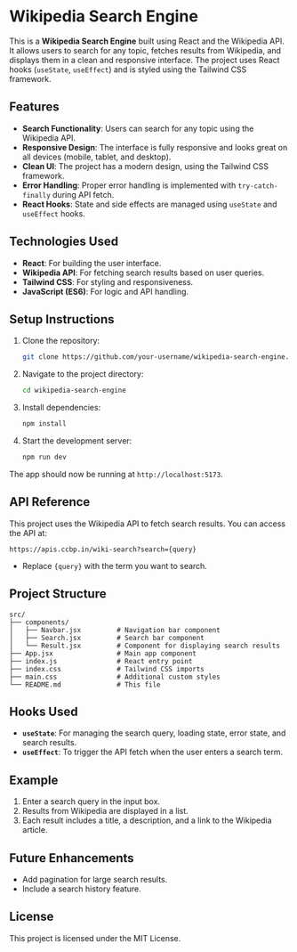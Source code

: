 # Wikipedia Search Engine

This is a **Wikipedia Search Engine** built using React and the Wikipedia API. It allows users to search for any topic, fetches results from Wikipedia, and displays them in a clean and responsive interface. The project uses React hooks (`useState`, `useEffect`) and is styled using the Tailwind CSS framework.

## Features

- **Search Functionality**: Users can search for any topic using the Wikipedia API.
- **Responsive Design**: The interface is fully responsive and looks great on all devices (mobile, tablet, and desktop).
- **Clean UI**: The project has a modern design, using the Tailwind CSS framework.
- **Error Handling**: Proper error handling is implemented with `try-catch-finally` during API fetch.
- **React Hooks**: State and side effects are managed using `useState` and `useEffect` hooks.

## Technologies Used

- **React**: For building the user interface.
- **Wikipedia API**: For fetching search results based on user queries.
- **Tailwind CSS**: For styling and responsiveness.
- **JavaScript (ES6)**: For logic and API handling.

## Setup Instructions

1. Clone the repository:
   ```bash
   git clone https://github.com/your-username/wikipedia-search-engine.git
   ```
2. Navigate to the project directory:
   ```bash
   cd wikipedia-search-engine
   ```
3. Install dependencies:
   ```bash
   npm install
   ```
4. Start the development server:
   ```bash
   npm run dev
   ```

The app should now be running at `http://localhost:5173`.

## API Reference

This project uses the Wikipedia API to fetch search results. You can access the API at:
```
https://apis.ccbp.in/wiki-search?search={query}
```
- Replace `{query}` with the term you want to search.

## Project Structure

```
src/
├── components/
│   ├── Navbar.jsx         # Navigation bar component
│   ├── Search.jsx         # Search bar component
│   └── Result.jsx         # Component for displaying search results
├── App.jsx                # Main app component
├── index.js               # React entry point
├── index.css              # Tailwind CSS imports
├── main.css               # Additional custom styles
└── README.md              # This file
```

## Hooks Used

- **`useState`**: For managing the search query, loading state, error state, and search results.
- **`useEffect`**: To trigger the API fetch when the user enters a search term.

## Example

1. Enter a search query in the input box.
2. Results from Wikipedia are displayed in a list.
3. Each result includes a title, a description, and a link to the Wikipedia article.

## Future Enhancements

- Add pagination for large search results.
- Include a search history feature.


## License

This project is licensed under the MIT License.

